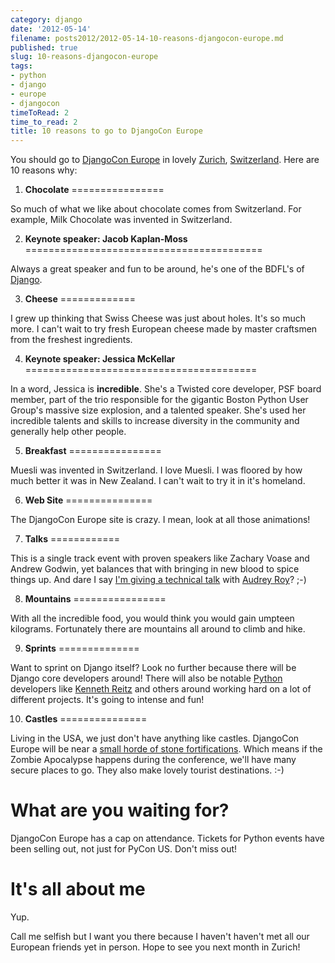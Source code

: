```yaml
---
category: django
date: '2012-05-14'
filename: posts2012/2012-05-14-10-reasons-djangocon-europe.md
published: true
slug: 10-reasons-djangocon-europe
tags:
- python
- django
- europe
- djangocon
timeToRead: 2
time_to_read: 2
title: 10 reasons to go to DjangoCon Europe
---
```


You should go to [DjangoCon Europe](http://djangocon.eu) in lovely
[Zurich](https://en.wikipedia.org/wiki/Zurich),
[Switzerland](https://en.wikipedia.org/wiki/Switzerland). Here are 10
reasons why:

1. **Chocolate**
================

So much of what we like about chocolate comes from Switzerland. For
example, Milk Chocolate was invented in Switzerland.

2. **Keynote speaker: Jacob Kaplan-Moss**
=========================================

Always a great speaker and fun to be around, he's one of the BDFL's of
[Django](http://djangoproject.com).

3. **Cheese**
=============

I grew up thinking that Swiss Cheese was just about holes. It's so much
more. I can't wait to try fresh European cheese made by master
craftsmen from the freshest ingredients.

4. **Keynote speaker: Jessica McKellar**
========================================

In a word, Jessica is **incredible**. She's a Twisted core developer,
PSF board member, part of the trio responsible for the gigantic Boston
Python User Group's massive size explosion, and a talented speaker.
She's used her incredible talents and skills to increase diversity in
the community and generally help other people.

5. **Breakfast**
================

Muesli was invented in Switzerland. I love Muesli. I was floored by how
much better it was in New Zealand. I can't wait to try it in it's
homeland.

6. **Web Site**
===============

The DjangoCon Europe site is crazy. I mean, look at all those
animations!

7. **Talks**
============

This is a single track event with proven speakers like Zachary Voase and
Andrew Godwin, yet balances that with bringing in new blood to spice
things up. And dare I say [I'm giving a technical
talk](http://2012.djangocon.eu/schedule/round-pegs-and-square-holes/)
with [Audrey Roy](http://audreymroy.com/)? ;-)

8. **Mountains**
================

With all the incredible food, you would think you would gain umpteen
kilograms. Fortunately there are mountains all around to climb and hike.

9. **Sprints**
==============

Want to sprint on Django itself? Look no further because there will be
Django core developers around! There will also be notable
[Python](http://python.org) developers like [Kenneth
Reitz](http://kennethreitz.com/) and others around working hard on a lot
of different projects. It's going to intense and fun!

10. **Castles**
===============

Living in the USA, we just don't have anything like castles. DjangoCon
Europe will be near a [small horde of stone
fortifications](https://en.wikipedia.org/wiki/List_of_castles_and_fortresses_in_Switzerland#Zurich).
Which means if the Zombie Apocalypse happens during the conference,
we'll have many secure places to go. They also make lovely tourist
destinations. :-)

What are you waiting for?
=========================

DjangoCon Europe has a cap on attendance. Tickets for Python events have
been selling out, not just for PyCon US. Don't miss out!

It's all about me
==================

Yup.

Call me selfish but I want you there because I haven't haven't met all
our European friends yet in person. Hope to see you next month in
Zurich!
